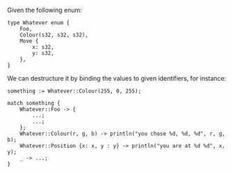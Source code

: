 Given the following enum:

    type Whatever enum {
        Foo,
        Colour(s32, s32, s32),
        Move {
            x: s32,
            y: s32,
        },
    }

We can destructure it by binding the values to given identifiers, for instance:

    something := Whatever::Colour(255, 0, 255);

    match something {
        Whatever::Foo -> {
            ...;
            ...;
        };
        Whatever::Colour(r, g, b) -> println("you chose %d, %d, %d", r, g, b);
        Whatever::Position {x: x, y : y} -> println("you are at %d %d", x, y);
        _ -> ...;
    }